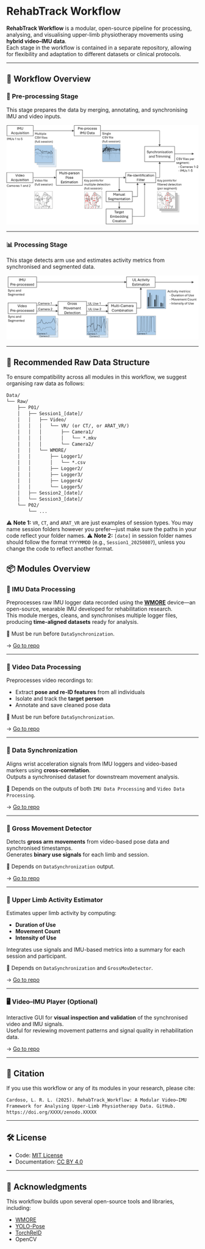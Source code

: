 # RehabTrack Workflow

**RehabTrack Workflow** is a modular, open-source pipeline for processing, analysing, and visualising upper-limb physiotherapy movements using **hybrid video–IMU data**.  
Each stage in the workflow is contained in a separate repository, allowing for flexibility and adaptation to different datasets or clinical protocols.

---

## 🧭 Workflow Overview

### 🔧 Pre-processing Stage

This stage prepares the data by merging, annotating, and synchronising IMU and video inputs.

![Pre-processing Pipeline](./Pre_Processing_Pipeline.png)

---

### 📊 Processing Stage

This stage detects arm use and estimates activity metrics from synchronised and segmented data.

![Processing Pipeline](./Processing_Pipeline.png)

---

## 📁 Recommended Raw Data Structure

To ensure compatibility across all modules in this workflow, we suggest organising raw data as follows:

```
Data/
└── Raw/
    ├── P01/
    │   ├── Session1_[date]/
    │   │   ├── Video/
    │   │   │   └── VR/ (or CT/, or ARAT_VR/)
    │   │   │       ├── Camera1/
    │   │   │       │   └── *.mkv
    │   │   │       └── Camera2/
    │   │   └── WMORE/
    │   │       ├── Logger1/
    │   │       │   └── *.csv
    │   │       ├── Logger2/
    │   │       ├── Logger3/
    │   │       ├── Logger4/
    │   │       └── Logger5/
    │   ├── Session2_[date]/
    │   └── Session3_[date]/
    └── P02/
        └── ...
```

⚠️ **Note 1:** `VR`, `CT`, and `ARAT_VR` are just examples of session types. You may name session folders however you prefer—just make sure the paths in your code reflect your folder names.
⚠️ **Note 2:** `[date]` in session folder names should follow the format `YYYYMMDD` (e.g., `Session1_20250807`), unless you change the code to reflect another format.

## 📦 Modules Overview

### 🔹 IMU Data Processing
Preprocesses raw IMU logger data recorded using the **[WMORE](https://github.com/NeuroRehack/WMORE)** device—an open-source, wearable IMU developed for rehabilitation research.  
This module merges, cleans, and synchronises multiple logger files, producing **time-aligned datasets** ready for analysis.

📍 Must be run before `DataSynchronization`.

→ [Go to repo](https://github.com/lrlcardoso/IMU_Data_Processing)

---

### 🔹 Video Data Processing
Preprocesses video recordings to:
- Extract **pose and re-ID features** from all individuals
- Isolate and track the **target person**
- Annotate and save cleaned pose data  

📍 Must be run before `DataSynchronization`.

→ [Go to repo](https://github.com/lrlcardoso/VideoDataProcessing)

---

### 🔹 Data Synchronization
Aligns wrist acceleration signals from IMU loggers and video-based markers using **cross-correlation**.  
Outputs a synchronised dataset for downstream movement analysis.

📍 Depends on the outputs of both `IMU Data Processing` and `Video Data Processing`.

→ [Go to repo](https://github.com/lrlcardoso/DataSynchronization)

---

### 🔹 Gross Movement Detector
Detects **gross arm movements** from video-based pose data and synchronised timestamps.  
Generates **binary use signals** for each limb and session.

📍 Depends on `DataSynchronization` output.

→ [Go to repo](https://github.com/lrlcardoso/GrossMovDetector)

---

### 🔹 Upper Limb Activity Estimator
Estimates upper limb activity by computing:
- **Duration of Use**
- **Movement Count**
- **Intensity of Use**  

Integrates use signals and IMU-based metrics into a summary for each session and participant.

📍 Depends on `DataSynchronization` and `GrossMovDetector`.

→ [Go to repo](https://github.com/lrlcardoso/ULActivityEstimator)

---

### 🖥️ Video–IMU Player (Optional)
Interactive GUI for **visual inspection and validation** of the synchronised video and IMU signals.  
Useful for reviewing movement patterns and signal quality in rehabilitation data.

→ [Go to repo](https://github.com/lrlcardoso/Video-IMU_Viewer)

---

## 📝 Citation

If you use this workflow or any of its modules in your research, please cite:

```
Cardoso, L. R. L. (2025). RehabTrack_Workflow: A Modular Video–IMU Framework for Analysing Upper-Limb Physiotherapy Data. GitHub. https://doi.org/XXXX/zenodo.XXXXX
```

---

## 🛠 License

- Code: [MIT License](LICENSE)
- Documentation: [CC BY 4.0](LICENSE-docs)

---

## 🤝 Acknowledgments

This workflow builds upon several open-source tools and libraries, including:

- [WMORE](https://github.com/NeuroRehack/WMORE)
- [YOLO-Pose](https://github.com/itsyb/YOLOv7-Pose)  
- [TorchReID](https://github.com/KaiyangZhou/deep-person-reid)  
- OpenCV
